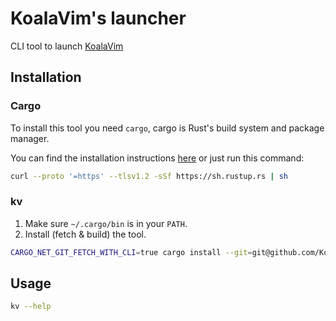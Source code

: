 # KoalaVim's launcher

CLI tool to launch [KoalaVim](https://github.com/KoalaVim/KoalaVim)

## Installation
### Cargo
To install this tool you need `cargo`, cargo is Rust's build system and package manager.

You can find the installation instructions [here](https://www.rust-lang.org/tools/install) or just run this command:
```bash
curl --proto '=https' --tlsv1.2 -sSf https://sh.rustup.rs | sh
```

### kv
1. Make sure `~/.cargo/bin` is in your `PATH`.
2. Install (fetch & build) the tool.
```bash
CARGO_NET_GIT_FETCH_WITH_CLI=true cargo install --git=git@github.com/KoalaVim/kv.git
```

## Usage
```bash
kv --help
```
